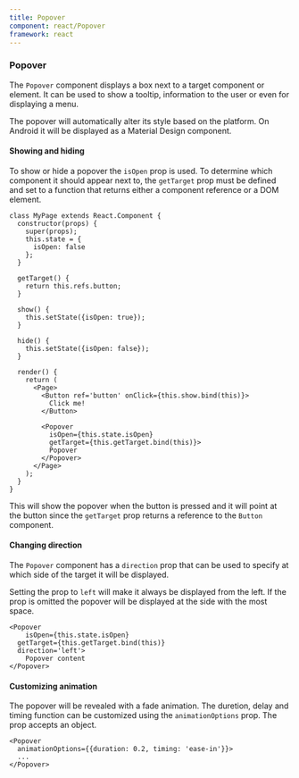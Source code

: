 ```yaml
---
title: Popover
component: react/Popover
framework: react
---
```


### Popover

The `Popover` component displays a box next to a target component or element. It can be used to show a tooltip, information to the user or even for displaying a menu.

The popover will automatically alter its style based on the platform. On Android it will be displayed as a Material Design component.

#### Showing and hiding

To show or hide a popover the `isOpen` prop is used. To determine which component it should appear next to, the `getTarget` prop must be defined and set to a function that returns either a component reference or a DOM element.

```
class MyPage extends React.Component {
  constructor(props) {
    super(props);
    this.state = {
      isOpen: false
    };
  }

  getTarget() {
    return this.refs.button;
  }

  show() {
    this.setState({isOpen: true});
  }

  hide() {
    this.setState({isOpen: false});
  }

  render() {
    return (
      <Page>
        <Button ref='button' onClick={this.show.bind(this)}>
          Click me!
        </Button>

        <Popover
          isOpen={this.state.isOpen}
          getTarget={this.getTarget.bind(this)}>
          Popover
        </Popover>
      </Page>
    );
  }
}
```

This will show the popover when the button is pressed and it will point at the button since the `getTarget` prop returns a reference to the `Button` component.

#### Changing direction

The `Popover` component has a `direction` prop that can be used to specify at which side of the target it will be displayed.

Setting the prop to `left` will make it always be displayed from the left. If the prop is omitted the popover will be displayed at the side with the most space.

```
<Popover
	isOpen={this.state.isOpen}
  getTarget={this.getTarget.bind(this)}
  direction='left'>
	Popover content
</Popover>
```

#### Customizing animation

The popover will be revealed with a fade animation. The duretion, delay and timing function can be customized using the `animationOptions` prop. The prop accepts an object.

```
<Popover
  animationOptions={{duration: 0.2, timing: 'ease-in'}}>
  ...
</Popover>
```
